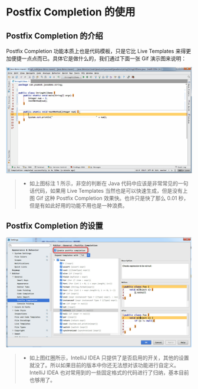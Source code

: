 # Postfix Completion 的使用

## Postfix Completion 的介绍

Postfix Completion 功能本质上也是代码模板，只是它比 Live Templates 来得更加便捷一点点而已。具体它是做什么的，我们通过下面一张 Gif 演示图来说明：

![Postfix Completion 的介绍](./images/xix-c-postfix-completion-introduce-1.gif)

> * 如上图标注 1 所示，非空的判断在 Java 代码中应该是非常常见的一句话代码，如果用 Live Templates 当然也是可以快速生成，但是没有上图 Gif 这种 Postfix Completion 效果快。也许只是快了那么 0.01 秒，但是有如此好用的功能不用也是一种浪费。

## Postfix Completion 的设置

![Postfix Completion 的设置](./images/xix-d-postfix-completion-settings-1.jpg)

> * 如上图红圈所示，IntelliJ IDEA 只提供了是否启用的开关，其他的设置就没了。所以如果目前的版本中你还无法想对该功能进行自定义。IntelliJ IDEA 也对常用到的一些固定格式的代码进行了归纳，基本目前也够用了。

